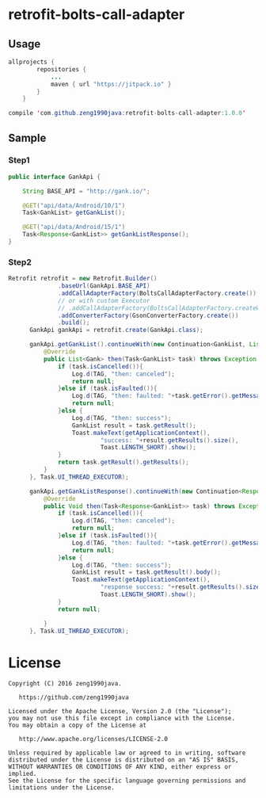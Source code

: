 # retrofit-bolts-call-adapter


## Usage
```java
allprojects {
		repositories {
			...
			maven { url "https://jitpack.io" }
		}
	}

compile 'com.github.zeng1990java:retrofit-bolts-call-adapter:1.0.0'

```

## Sample

### Step1
```java
public interface GankApi {

    String BASE_API = "http://gank.io/";

    @GET("api/data/Android/10/1")
    Task<GankList> getGankList();

    @GET("api/data/Android/15/1")
    Task<Response<GankList>> getGankListResponse();
}
```

### Step2
```java
Retrofit retrofit = new Retrofit.Builder()
              .baseUrl(GankApi.BASE_API)
              .addCallAdapterFactory(BoltsCallAdapterFactory.create())
              // or with custom Executor
              // .addCallAdapterFactory(BoltsCallAdapterFactory.createWithExecutor(Task.BACKGROUND_EXECUTOR))
              .addConverterFactory(GsonConverterFactory.create())
              .build();
      GankApi gankApi = retrofit.create(GankApi.class);

      gankApi.getGankList().continueWith(new Continuation<GankList, List<Gank>>() {
          @Override
          public List<Gank> then(Task<GankList> task) throws Exception {
              if (task.isCancelled()){
                  Log.d(TAG, "then: canceled");
                  return null;
              }else if (task.isFaulted()){
                  Log.d(TAG, "then: faulted: "+task.getError().getMessage());
                  return null;
              }else {
                  Log.d(TAG, "then: success");
                  GankList result = task.getResult();
                  Toast.makeText(getApplicationContext(),
                          "success: "+result.getResults().size(),
                          Toast.LENGTH_SHORT).show();
              }
              return task.getResult().getResults();
          }
      }, Task.UI_THREAD_EXECUTOR);

      gankApi.getGankListResponse().continueWith(new Continuation<Response<GankList>, Void>() {
          @Override
          public Void then(Task<Response<GankList>> task) throws Exception {
              if (task.isCancelled()){
                  Log.d(TAG, "then: canceled");
                  return null;
              }else if (task.isFaulted()){
                  Log.d(TAG, "then: faulted: "+task.getError().getMessage());
                  return null;
              }else {
                  Log.d(TAG, "then: success");
                  GankList result = task.getResult().body();
                  Toast.makeText(getApplicationContext(),
                          "response success: "+result.getResults().size(),
                          Toast.LENGTH_SHORT).show();
              }
              return null;

          }
      }, Task.UI_THREAD_EXECUTOR);
```


License
=======
    Copyright (C) 2016 zeng1990java.

       https://github.com/zeng1990java

    Licensed under the Apache License, Version 2.0 (the "License");
    you may not use this file except in compliance with the License.
    You may obtain a copy of the License at

       http://www.apache.org/licenses/LICENSE-2.0

    Unless required by applicable law or agreed to in writing, software
    distributed under the License is distributed on an "AS IS" BASIS,
    WITHOUT WARRANTIES OR CONDITIONS OF ANY KIND, either express or implied.
    See the License for the specific language governing permissions and
    limitations under the License.
